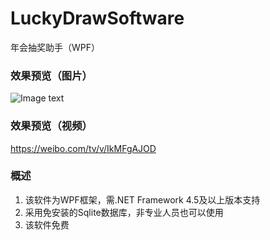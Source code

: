 # LuckyDrawSoftware
年会抽奖助手（WPF）

### 效果预览（图片）
![Image text](https://wx3.sinaimg.cn/mw1024/c2e05771gy1g9xo8tmez7j211y0lckjl.jpg)

### 效果预览（视频）
<a href="https://weibo.com/tv/v/IkMFgAJOD" target="_blank">https://weibo.com/tv/v/IkMFgAJOD</a>

### 概述
1. 该软件为WPF框架，需.NET Framework 4.5及以上版本支持  
2. 采用免安装的Sqlite数据库，非专业人员也可以使用  
3. 该软件免费  

